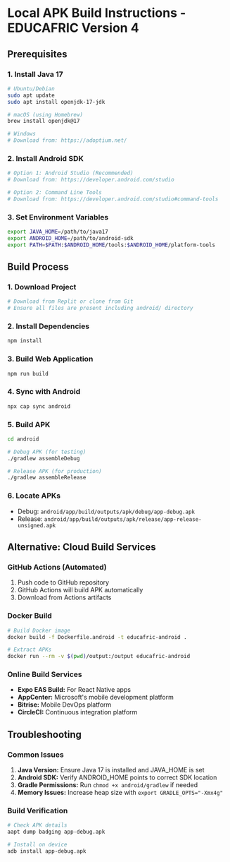 # Local APK Build Instructions - EDUCAFRIC Version 4

## Prerequisites

### 1. Install Java 17
```bash
# Ubuntu/Debian
sudo apt update
sudo apt install openjdk-17-jdk

# macOS (using Homebrew)
brew install openjdk@17

# Windows
# Download from: https://adoptium.net/
```

### 2. Install Android SDK
```bash
# Option 1: Android Studio (Recommended)
# Download from: https://developer.android.com/studio

# Option 2: Command Line Tools
# Download from: https://developer.android.com/studio#command-tools
```

### 3. Set Environment Variables
```bash
export JAVA_HOME=/path/to/java17
export ANDROID_HOME=/path/to/android-sdk
export PATH=$PATH:$ANDROID_HOME/tools:$ANDROID_HOME/platform-tools
```

## Build Process

### 1. Download Project
```bash
# Download from Replit or clone from Git
# Ensure all files are present including android/ directory
```

### 2. Install Dependencies
```bash
npm install
```

### 3. Build Web Application
```bash
npm run build
```

### 4. Sync with Android
```bash
npx cap sync android
```

### 5. Build APK
```bash
cd android

# Debug APK (for testing)
./gradlew assembleDebug

# Release APK (for production)
./gradlew assembleRelease
```

### 6. Locate APKs
- Debug: `android/app/build/outputs/apk/debug/app-debug.apk`
- Release: `android/app/build/outputs/apk/release/app-release-unsigned.apk`

## Alternative: Cloud Build Services

### GitHub Actions (Automated)
1. Push code to GitHub repository
2. GitHub Actions will build APK automatically
3. Download from Actions artifacts

### Docker Build
```bash
# Build Docker image
docker build -f Dockerfile.android -t educafric-android .

# Extract APKs
docker run --rm -v $(pwd)/output:/output educafric-android
```

### Online Build Services
- **Expo EAS Build:** For React Native apps
- **AppCenter:** Microsoft's mobile development platform
- **Bitrise:** Mobile DevOps platform
- **CircleCI:** Continuous integration platform

## Troubleshooting

### Common Issues
1. **Java Version:** Ensure Java 17 is installed and JAVA_HOME is set
2. **Android SDK:** Verify ANDROID_HOME points to correct SDK location
3. **Gradle Permissions:** Run `chmod +x android/gradlew` if needed
4. **Memory Issues:** Increase heap size with `export GRADLE_OPTS="-Xmx4g"`

### Build Verification
```bash
# Check APK details
aapt dump badging app-debug.apk

# Install on device
adb install app-debug.apk
```
